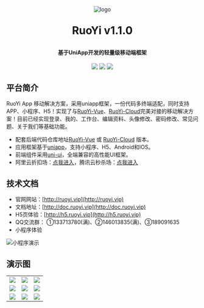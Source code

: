 <p align="center">
	<img alt="logo" src="https://oscimg.oschina.net/oscnet/up-43e3941654fa3054c9684bf53d1b1d356a1.png">
</p>
<h1 align="center" style="margin: 30px 0 30px; font-weight: bold;">RuoYi v1.1.0</h1>
<h4 align="center">基于UniApp开发的轻量级移动端框架</h4>
<p align="center">
	<a href="https://gitee.com/y_project/RuoYi-App/stargazers"><img src="https://gitee.com/y_project/RuoYi-App/badge/star.svg?theme=dark"></a>
	<a href="https://gitee.com/y_project/RuoYi-App"><img src="https://img.shields.io/badge/RuoYi-v1.1.0-brightgreen.svg"></a>
	<a href="https://gitee.com/y_project/RuoYi-App/blob/master/LICENSE"><img src="https://img.shields.io/github/license/mashape/apistatus.svg"></a>
</p>

## 平台简介

RuoYi App 移动解决方案，采用uniapp框架，一份代码多终端适配，同时支持APP、小程序、H5！实现了与[RuoYi-Vue](https://gitee.com/y_project/RuoYi-Vue)、[RuoYi-Cloud](https://gitee.com/y_project/RuoYi-Cloud)完美对接的移动解决方案！目前已经实现登录、我的、工作台、编辑资料、头像修改、密码修改、常见问题、关于我们等基础功能。

* 配套后端代码仓库地址[RuoYi-Vue](https://gitee.com/y_project/RuoYi-Vue) 或 [RuoYi-Cloud](https://github.com/yangzongzhuan/RuoYi-Cloud) 版本。
* 应用框架基于[uniapp](https://uniapp.dcloud.net.cn/)，支持小程序、H5、Android和IOS。
* 前端组件采用[uni-ui](https://github.com/dcloudio/uni-ui)，全端兼容的高性能UI框架。
* 阿里云折扣场：[点我进入](http://aly.ruoyi.vip)，腾讯云秒杀场：[点我进入](http://txy.ruoyi.vip)&nbsp;&nbsp;


## 技术文档

- 官网网站：[http://ruoyi.vip](http://ruoyi.vip)
- 文档地址：[http://doc.ruoyi.vip](http://doc.ruoyi.vip)
- H5页体验：[http://h5.ruoyi.vip](http://h5.ruoyi.vip)
- QQ交流群： ①133713780(满)、②146013835(满)、③189091635
- 小程序体验

<img src="https://oscimg.oschina.net/oscnet/up-26c76dc90b92acdbd9ac8cd5252f07c8ad9.jpg" alt="小程序演示"/>
 

## 演示图

<table>
    <tr>
        <td><img src="https://oscimg.oschina.net/oscnet/up-21f6f842fdc94540469b4eb43fdadbaf7f8.png"/></td>
        <td><img src="https://oscimg.oschina.net/oscnet/up-a6f23cf9a371a30165e135eff6d9ae89a9d.png"/></td>
		<td><img src="https://oscimg.oschina.net/oscnet/up-ff5f62016bf6624c1ff27eee57499dccd44.png"/></td>
    </tr>
	<tr>
        <td><img src="https://oscimg.oschina.net/oscnet/up-b9a582fdb26ec69d407fabd044d2c8494df.png"/></td>
        <td><img src="https://oscimg.oschina.net/oscnet/up-96427ee08fca29d77934cfc8d1b1a637cef.png"/></td>
		<td><img src="https://oscimg.oschina.net/oscnet/up-5fdadc582d24cccd7727030d397b63185a3.png"/></td>
    </tr>
	<tr>
        <td><img src="https://oscimg.oschina.net/oscnet/up-0a36797b6bcc50c36d40c3c782665b89efc.png"/></td>
        <td><img src="https://oscimg.oschina.net/oscnet/up-d77995cc00687cedd00d5ac7d68a07ea276.png"/></td>
		<td><img src="https://oscimg.oschina.net/oscnet/up-fa8f5ab20becf59b4b38c1b92a9989e7109.png"/></td>
    </tr>
</table>

